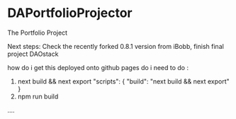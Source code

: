 # DAPortfolioProjector
The Portfolio Project 

Next steps: Check the recently forked 0.8.1 version from iBobb,
finish final project DAOstack

how do i get this deployed onto github pages
do i need to do :

1. next build && next export
"scripts": {
  "build": "next build && next export"
}
2. npm run build

....
